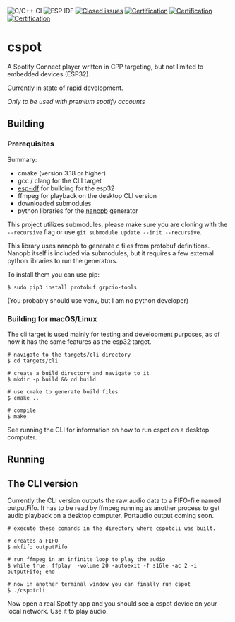 ![C/C++ CI](https://github.com/feelfreelinux/cspot/workflows/C/C++%20CI/badge.svg)
![ESP IDF](https://github.com/feelfreelinux/cspot/workflows/ESP%20IDF/badge.svg)
[![Closed issues](https://badgen.net/github/closed-issues/feelfreelinux/cspot?color=blue)](https://github.com/feelfreelinux/cspot)
[![Certification](https://badgen.net/badge/Stary%20Filipa/certified?color=purple)](https://github.com/feelfreelinux/cspot)
[![Certification](https://badgen.net/badge/Memory%20leaks/yes)](https://github.com/feelfreelinux/cspot)
[![Certification](https://badgen.net/badge/Sasin/stole%2070%20mln%20PLN)](https://github.com/feelfreelinux/cspot)



# cspot

A Spotify Connect player written in CPP targeting, but not limited to embedded devices (ESP32).

Currently in state of rapid development.

*Only to be used with premium spotify accounts*

## Building

### Prerequisites

Summary:

- cmake (version 3.18 or higher)
- gcc / clang for the CLI target
- [esp-idf](https://github.com/espressif/esp-idf) for building for the esp32
- ffmpeg for playback on the desktop CLI version
- downloaded submodules
- python libraries for the [nanopb](https://github.com/nanopb/nanopb) generator

This project utilizes submodules, please make sure you are cloning with the `--recursive` flag or use `git submodule update --init --recursive`.

This library uses nanopb to generate c files from protobuf definitions. Nanopb itself is included via submodules, but it requires a few external python libraries to run the generators.

To install them you can use pip:

```shell
$ sudo pip3 install protobuf grpcio-tools
```

(You probably should use venv, but I am no python developer)

### Building for macOS/Linux

The cli target is used mainly for testing and development purposes, as of now it has the same features as the esp32 target.

```shell
# navigate to the targets/cli directory
$ cd targets/cli

# create a build directory and navigate to it
$ mkdir -p build && cd build

# use cmake to generate build files
$ cmake ..

# compile
$ make 
```
See running the CLI for information on how to run cspot on a desktop computer.

## Running

## The CLI version

Currently the CLI version outputs the raw audio data to a FIFO-file named outputFifo. It has to be read by ffmpeg running as another process to get audio playback on a desktop computer. Portaudio output coming soon.

```shell
# execute these comands in the directory where cspotcli was built.

# creates a FIFO
$ mkfifo outputFifo

# run ffmpeg in an infinite loop to play the audio
$ while true; ffplay  -volume 20 -autoexit -f s16le -ac 2 -i outputFifo; end

# now in another terminal window you can finally run cspot
$ ./cspotcli

```

Now open a real Spotify app and you should see a cspot device on your local network. Use it to play audio.



